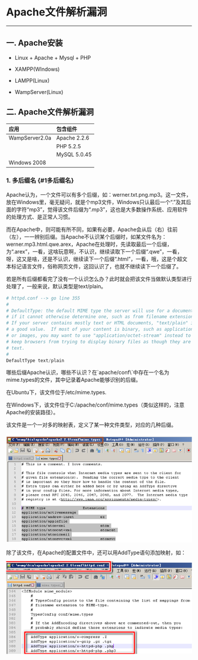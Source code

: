 # Apache文件解析漏洞

---

## 一. Apache安装

* Linux + Apache + Mysql + PHP

* XAMPP\(WIndows\)

* LAMPP\(Linux\)

* WampServer\(Linux\)

## 二. Apache文件解析漏洞

| 应用 | 包含组件 |
| :--- | :--- |
| WampServer2.0a | Apache 2.2.6 |
|  | PHP      5.2.5 |
|  | MySQL 5.0.45 |
| Windows 2008 |  |

### 1. 多后缀名 {#1多后缀名}

Apache认为，一个文件可以有多个后缀，如：werner.txt.png.mp3。这一文件，放在Windows里，毫无疑问，就是个mp3文件，Windows只认最后一个“.”及其后面的字符“mp3”，觉得该文件后缀为“.mp3”，这也是大多数操作系统、应用软件的处理方式、是正常人习惯。

而在Apache中，则可能有所不同，如果有必要，Apache会从后（右）往前（左），一一辨别后缀。当Apache不认识某个后缀时，如某文件名为：werner.mp3.html.qwe.arex，Apache在处理时，先读取最后一个后缀，为“.arex”，一看，这啥玩意啊，不认识，继续读取下一个后缀“.qwe”，一看，呀，这又是啥，还是不认识，继续读下一个后缀“.html”，一看，哦，这是个超文本标记语言文件，俗称网页文件，这回认识了，也就不继续读下一个后缀了。

若是所有后缀都看完了没有一个认识怎么办？此时就会把该文件当做默认类型进行处理了，一般来说，默认类型是text/plain。

```py
# httpd.conf --> go line 355
#
# DefaultType: the default MIME type the server will use for a document
# if it cannot otherwise determine one, such as from filename extensions.
# If your server contains mostly text or HTML documents, "text/plain" is
# a good value.  If most of your content is binary, such as applications
# or images, you may want to use "application/octet-stream" instead to
# keep browsers from trying to display binary files as though they are
# text.
#
DefaultType text/plain
```

哪些后缀Apache认识，哪些不认识？在\`apache/conf\\`中存在一个名为mime.types的文件，其中记录着Apache能够识别的后缀。

在Ubuntu下，该文件位于/etc/mime.types.

在Windows下，该文件位于C:/apache/conf/mime.types（类似这样的，注意Apache的安装路径）。

该文件是一个一对多的映射表，定义了某一种文件类型，对应的几种后缀。

![](/fileParser/image/apache-mime.png)

除了该文件，在Apache的配置文件中，还可以用AddType语句添加映射，如：

![](/fileParser/image/apache-add-mime.png)



